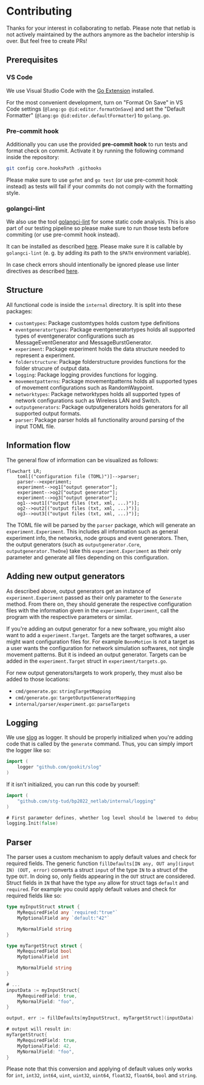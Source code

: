 # Contributing

Thanks for your interest in collaborating to netlab. Please note that netlab is not actively maintained by the authors anymore as the bachelor intership is over. But feel free to create PRs!

## Prerequisites

### VS Code

We use Visual Studio Code with the [Go Extension](https://marketplace.visualstudio.com/items?itemName=golang.Go) installed.

For the most convenient development, turn on "Format On Save" in VS Code settings (`@lang:go @id:editor.formatOnSave`) and set the "Default Formatter" (`@lang:go @id:editor.defaultFormatter`) to `golang.go`.

### Pre-commit hook

Additionally you can use the provided **pre-commit hook** to run tests and format check on commit. Activate it by running the following command inside the repository:

```bash
git config core.hooksPath .githooks
```

Please make sure to use `gofmt` and `go test` (or use pre-commit hook instead) as tests will fail if your commits do not comply with the formatting style.

### golangci-lint

We also use the tool [golangci-lint](https://golangci-lint.run/) for some static code analysis. This is also part of our testing pipeline so please make sure to run those tests before commiting (or use pre-commit hook instead).

It can be installed as described [here](https://golangci-lint.run/usage/install/#local-installation). Please make sure it is callable by `golangci-lint` (e. g. by adding its path to the `$PATH` environment variable).

In case check errors should intentionally be ignored please use linter directives as described [here](https://golangci-lint.run/usage/false-positives/#nolint-directive).

## Structure

All functional code is inside the `internal` directory. It is split into these packages:

- `customtypes`: Package customtypes holds custom type definitions
- `eventgeneratortypes`: Package eventgeneratortypes holds all supported types of eventgenerator configurations such as MessageEventGenerator and MessageBurstGenerator.
- `experiment`: Package experiment holds the data structure needed to represent a experiment.
- `folderstructure`: Package folderstructure provides functions for the folder strucure of output data.
- `logging`: Package logging provides functions for logging.
- `movementpatterns`: Package movementpatterns holds all supported types of movement configurations such as RandomWaypoint.
- `networktypes`: Package networktypes holds all supported types of network configurations such as Wireless LAN and Switch.
- `outputgenerators`: Package outputgenerators holds generators for all supported output formats.
- `parser`: Package parser holds all functionality around parsing of the input TOML file.

## Information flow

The general flow of information can be visualized as follows:

```mermaid
flowchart LR;
    toml[("configuration file (TOML)")]-->parser;
    parser-->experiment;
    experiment-->og1["output generator"];
    experiment-->og2["output generator"];
    experiment-->og3["output generator"];
    og1-->out1[("output files (txt, xml, ...)")];
    og2-->out2[("output files (txt, xml, ...)")];
    og3-->out3[("output files (txt, xml, ...)")];
```

The TOML file will be parsed by the `parser` package, which will generate an `experiment.Experiment`. This includes all information such as general experiment info, the networks, node groups and event generators. Then, the output generators (such as `outputgenerator.Core`, `outputgenerator.TheOne`) take this `experiment.Experiment` as their only parameter and generate all files depending on this configuration.

## Adding new output generators

As described above, output generators get an instance of `experiment.Experiment` passed as their only parameter to the `Generate` method. From there on, they should generate the respective configuration files with the information given in the `experiment.Experiment`, call the program with the respective parameters or similar.

If you're adding an output generator for a new software, you might also want to add a `experiment.Target`. Targets are the target softwares, a user might want configuration files for. For example `BonnMotion` is not a target as a user wants the configuration for network simulation softwares, not single movement patterns. But it is indeed an output generator. Targets can be added in the `experiment.Target` struct in `experiment/targets.go`.

For new output generators/targets to work properly, they must also be added to those locations:

- `cmd/generate.go`: `stringTargetMapping`
- `cmd/generate.go`: `targetOutputGeneratorMapping`
- `internal/parser/experiment.go`: `parseTargets`

## Logging

We use [slog](https://github.com/gookit/slog) as logger. It should be properly initialized when you're adding code that is called by the `generate` command. Thus, you can simply import the logger like so:

```go
import (
    logger "github.com/gookit/slog"
)
```

If it isn't initialized, you can run this code by yourself:

```go
import (
    "github.com/stg-tud/bp2022_netlab/internal/logging"
)

# First parameter defines, whether log level should be lowered to debug
logging.Init(false)
```

## Parser

The parser uses a custom mechanism to apply default values and check for required fields. The generic function `fillDefaults[IN any, OUT any](input IN) (OUT, error)` converts a struct `input` of the type `IN` to a struct of the type `OUT`. In doing so, only fields appearing in the `OUT` struct are considered. Struct fields in `IN` that have the type `any` allow for struct tags `default` and `required`. For example you could apply default values and check for required fields like so:

```go
type myInputStruct struct {
    MyRequiredField any `required:"true"`
    MyOptionalField any `default:"42"`

    MyNormalField string
}

type myTargetStruct struct {
    MyRequiredField bool
    MyOptionalField int

    MyNormalField string
}

# ...
inputData := myInputStruct{
    MyRequiredField: true,
    MyNormalField: "foo",
}

output, err := fillDefaults[myInputStruct, myTargetStruct](inputData)

# output will result in:
myTargetStruct{
    MyRequiredField: true,
    MyOptionalField: 42,
    MyNormalField: "foo",
}
```

Please note that this conversion and applying of default values only works for `int`, `int32`, `int64`, `uint`, `uint32`, `uint64`, `float32`, `float64`, `bool` and `string`.
